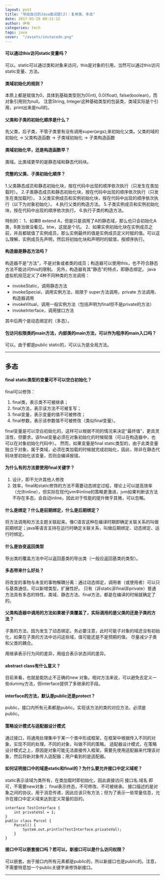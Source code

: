 ```yaml
---
layout: post
title: "写给自己的Java面试题(2)：复用类、多态"
date: 2017-03-20 00:11:12
author: 伊布
categories: tech
tags: java
cover:  "/assets/instacode.png"
---
```



#### 可以通过this访问static变量吗？

可以。static可以通过类和对象来访问，this是对象的引用，当然可以通过this访问static变量、方法。

#### 类域初始化的规则？

本质上都是赋值为0，具体到基础类型则为0(int), 0.0(float), false(boolean)，而对象引用则为null。
注意String, Integer这种基础类型的包装类，类域实际是个引用，print出来是null的。

#### 父类和子类的初始化顺序是什么？

先父类，后子类，不管子类里有没有调用super(args);来初始化父类。父类的域的初始化 -> 父类构造函数 -> 子类域初始化 -> 子类构造函数

#### 类域初始化早，还是构造函数早？

类域。比类域更早的是静态域和静态代码块。

#### 完整的父类、子类初始化顺序？

1.父类静态成员和静态初始化块，按在代码中出现的顺序依次执行（只发生在类加载时）。
2.子类静态成员和静态初始化块，按在代码中出现的顺序依次执行（只发生在类加载时）。
3.父类实例成员和实例初始化块，按在代码中出现的顺序依次执行（以下为对象初始化）。
4.执行父类的构造方法。
5.子类实例成员和实例初始化块，按在代码中出现的顺序依次执行。
6.执行子类的构造方法。

特别的：
1、如果B extend A，但是只是调用了A的静态域，那么也只会初始化A类，B类当做没看见。btw，这就是个坑。
2、如果实例初始化块在实例成员之前，并且都赋值了实例成员，那么实例最终的值是实例成员定义时赋的值。可以这么理解，实例成员先声明，然后将初始化块和声明时的赋值，按顺序执行。

#### 构造器是静态方法吗？

构造器不是“方法”，不是对象或者类的成员；构造器可以使用this，也不符合静态方法不能访问this的限制。
另外，构造器有其“静态”的特点，即静态绑定。
java虚拟机规范定义了4种不同种类的方法调用：

- invokeStatic，调用静态方法
- invokeSpecial，调用实例方法，局限于 super方法调用，private 方法调用、构造器调用
- invokeVitual，调用一般实例方法（包括声明为final但不是private的方法）
- invokeInterface，调用接口方法

其中后两个是动态绑定的（多态）。

#### 包访问权限类的main方法，内部类的main方法，可以作为程序的main入口吗？
可以。由于都是public static的，可以认为是全局方法。

---
 多态
---

#### final static类型的变量可不可以空白初始化？
final可以修饰：

1. final类，表示类不可被继承；
2. final方法，表示该方法不可被复写；
3. final变量，表示变量的值不可被修改；
4. final参数，表示该参数值不可被修改（类似final变量）。

final变量是可以空白初始化的，这样可以根据不同的情况来决定“最终值”，更具灵活性，但要求，该final变量必须在对象初始化的时候赋值（可以在构造器中，也可以在对象初始化代码中）。
然而，如果变量是final static类型的，由于此类变量独立于对象，属于类域，必须在类加载的时候就完成初始化，因此，除非在静态代码块里初始化该变量，否则会编译报错。

#### 为什么有的方法要使用final关键字？
1. 设计，即不允许其他人修改
2. 效率，final和static修饰的方法不需要动态绑定过程，理论上可以提高效率（允许inline），但实际在现代jvm中inline的策略更激进，jvm如果判断该方法不存在多态，会自动inline，因此对于性能的提升微乎其微，可以忽略。

#### 什么是绑定？什么是前期绑定，什么是后期绑定？
将方法调用和方法主题关联起来。像C语言这种在编译时期即确定关联关系的叫做前期绑定；java等语言支持在运行时确定关联关系，叫做后期绑定、动态绑定、运行时绑定。

#### 什么是协变返回类型
导出类的覆盖方法中可以返回基类的导出类（一般应返回基类的类型）。

#### 多态带来什么好处？
将改变的事物与未变的事物解耦分离：通过动态绑定，调用者（或使用者）可以只与基类通信，可以新增类型，扩展性好。
只有（非static非final非private）普通方法具有多态的特性，类域、静态方法、final方法，都是在编译的时候就确定了的。

#### 父类构造器中调用的方法如果被子类覆盖了，实际调用的是父类的还是子类的方法？
子类的方法，因为发生了动态绑定。务必要注意，此时可能子对象的域还没有初始化，如果在子类的方法中访问这些域，值可能还是不是预期的值。
尽量减少子类和父类的耦合。

用继承表示行为间的差异，用组合表示状态间的差异。

#### abstract class有什么意义？
目前来看，也就是能防止不正确的new 对象。相对方法来说，可以避免去定义一些dummy方法，但interface提供了多继承的手段。

#### interface的方法，默认是public还是protect？
public，接口内所有元素都是public。实现该方法的类的对应方法，必须是public。

#### 策略设计模式与适配器设计模式
通过接口，将通用处理集中于某一个类中形成框架，在框架中根据传入不同的对象，实现不同的处理。不同的对象，叫做不同的策略。
适配器设计模式，在策略设计模式之上，原因是对象可能无法直接传入框架，需要先使用适配器来代理该对象，然后将新对象传入适配器；用户看到的是适配器。

#### 如何证明接口中的域是static和final的？为什么要允许接口中定义域呢？
static表示该域为类所有，在类加载时即初始化，因此直接访问 接口名.域名 即可，不需要new对象；
final表示终态，不可修改、不可被继承。
接口描述的是对象之间的协议，用于消息传递，因此应该只有方法；但为了表示一些常量信息，允许在接口中定义域来达到定义常量的目的。

```
interface TestInterface {
    int privateVal = 1;
}
public class Parcel {
    Parcel() {
        System.out.println(TestInterface.privateVal);
    }
}
```

#### 接口中可以嵌套接口吗？若可以，新接口可以是什么访问权限？
可以嵌套。由于接口内所有元素都是public的，所以新接口也是public的。注意，不需要特意加一个public关键字来修饰新接口。


---

